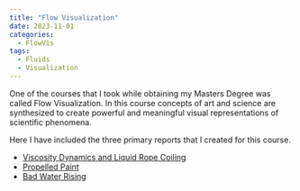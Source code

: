 ```yaml
---
title: "Flow Visualization"
date: 2023-11-01
categories:
  - FlowVis
tags:
  - Fluids
  - Visualization
---
```


One of the courses that I took while obtaining my Masters Degree was called Flow Visualization. In this course concepts of art and science are synthesized to create powerful and meaningful visual representations of scientific phenomena.

Here I have included the three primary reports that I created for this course.
- <a href="/pdfs/JacobHaimes_Viscosity-Dynamics_FlowVis.pdf">Viscosity Dynamics and Liquid Rope Coiling</a>
- <a href="/pdfs/JacobHaimes_Propelled-Paint_FlowVis.pdf">Propelled Paint</a>
- <a href="/pdfs/JacobHaimes_Bad-Water-Rising_FlowVis.pdf">Bad Water Rising</a>
